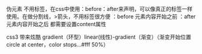伪元素
不用标签，在css中使用：before：after来声明，可以像真正的标签一样使用。在做分割线，>箭头，不用标签很方便
：before
元素内容开始之前
：after
元素内容开始之后
都需要设置content属性

css3 带来炫酷
gradient（环型）linear(线性)-gradient（渐变）（渐变开始位置circle at center，color stops...#fff 50%）